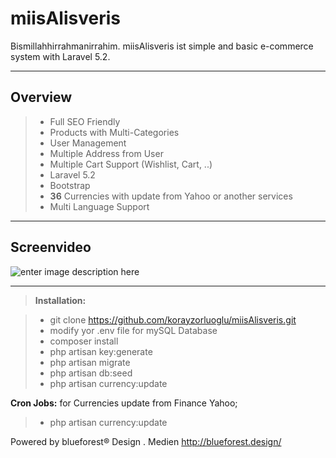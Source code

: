 miisAlisveris
===================


Bismillahhirrahmanirrahim.
miisAlisveris ist simple and basic e-commerce system with Laravel 5.2.

----------

Overview
--------

> - Full SEO Friendly
> - Products with Multi-Categories
> - User Management
> - Multiple Address from User
> - Multiple Cart Support (Wishlist, Cart, ..)
> - Laravel 5.2
> - Bootstrap
> - **36** Currencies with update from Yahoo or another services
> - Multi Language Support

----------

Screenvideo
--------
![enter image description here](http://i.giphy.com/l0K4eH575eBiW7xkY.gif)

----------


> **Installation:**

> - git clone https://github.com/korayzorluoglu/miisAlisveris.git
> - modify yor .env file for mySQL Database
> - composer install
> - php artisan key:generate
> - php artisan migrate
> - php artisan db:seed
> - php artisan currency:update


 **Cron Jobs:**
for  Currencies update from Finance Yahoo;
> - php artisan currency:update

Powered by blueforest® Design . Medien
http://blueforest.design/
